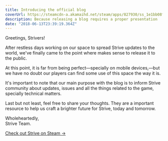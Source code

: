 ```yaml
---
title: Introducing the official blog
coverUrl: https://steamcdn-a.akamaihd.net/steam/apps/827930/ss_1e1bb08faeca8d47b52d00c8630b8bce9996c6f2.1920x1080.jpg?t=1528928964
description: Because releasing a blog requires a proper presentation
date: "2018-06-13T23:39:19.364Z"
---
```


Greetings, Strivers!

After restless days working on our space to spread Strive updates to the world, we've finally came to the point
where makes sense to release it to the public.

At this point, it is far from being perfect&mdash;specially on mobile devices,&mdash;but we have no doubt our players can find some
use of this space the way it is.

It's important to note that our main purpose with the blog is to inform Strive community about updates, issues and all the things related to the game, specially technical matters.

Last but not least, feel free to share your thoughts. They are a important resource to help us craft a brighter future for Strive, today and tomorrow.

Wholeheartedly,<br/>Strive Team.

[Check out Strive on Steam &rarr;](https://store.steampowered.com/app/827930/Strive/)
